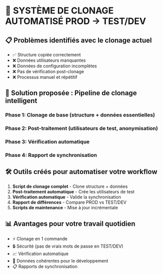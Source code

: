 # 🚀 SYSTÈME DE CLONAGE AUTOMATISÉ PROD → TEST/DEV

## 📋 Problèmes identifiés avec le clonage actuel
- ✅ Structure copiée correctement
- ❌ Données utilisateurs manquantes
- ❌ Données de configuration incomplètes
- ❌ Pas de vérification post-clonage
- ❌ Processus manuel et répétitif

## 🎯 Solution proposée : Pipeline de clonage intelligent

### Phase 1: Clonage de base (structure + données essentielles)
### Phase 2: Post-traitement (utilisateurs de test, anonymisation)
### Phase 3: Vérification automatique
### Phase 4: Rapport de synchronisation

## 🛠️ Outils créés pour automatiser votre workflow

1. **Script de clonage complet** - Clone structure + données
2. **Post-traitement automatique** - Crée les utilisateurs de test
3. **Vérification automatique** - Valide la synchronisation
4. **Rapport de différences** - Compare PROD vs TEST/DEV
5. **Scripts de maintenance** - Mise à jour incrémentale

## 📊 Avantages pour votre travail quotidien
- ⚡ Clonage en 1 commande
- 🔒 Sécurité (pas de vrais mots de passe en TEST/DEV)
- 📈 Vérification automatique
- 🎯 Données cohérentes pour le développement
- 📋 Rapports de synchronisation